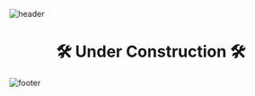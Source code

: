 ![header](https://capsule-render.vercel.app/api?type=Slice&color=2A4C8E&height=300&section=header&text=🚀%202PANDI'S%20SPACE%20✨&fontAlign=70&fontAlignY=36&fontColor=F9F871&fontSize=45&desc=🌝&descAlign=85&descAlignY=-7&descSize=105&rotate=20&animation=twinkling)


<div align=center><h1>🛠 Under Construction 🛠</h1></div>



![footer](https://capsule-render.vercel.app/api?type=slice&color=5756A0&height=120&section=footer)

<!--스타일 적용이 안된다..ㅠㅠ 

<div align=center style="font-size:40px;font-weight:bold;font-family:monospace;color:#F9F871;background-color:#A10038">Under Construction🛠</div>

<div style="display:none">
<div align=center><h3>✨ 2pandi ✨</h3></div>

I'm dreaming to be a front-end developer who enjoys struggle to solve the problem.🌱

</div>

-->
